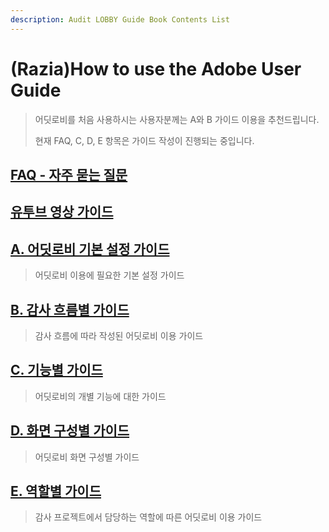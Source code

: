 ```yaml
---
description: Audit LOBBY Guide Book Contents List
---
```


# \(Razia\)How to use the Adobe User Guide

> 어딧로비를 처음 사용하시는 사용자분께는 A와 B 가이드 이용을 추천드립니다.
>
> 현재 FAQ, C, D, E 항목은 가이드 작성이 진행되는 중입니다.

## [FAQ - 자주 묻는 질문 ](../audit-lobby-faq/)

## [유투브 영상 가이드](https://www.youtube.com/channel/UCWBSEXcL8zGCrOhRF-xatug)

## [A. 어딧로비 기본 설정 가이드](setup/)

> 어딧로비 이용에 필요한 기본 설정 가이드

## [B. 감사 흐름별 가이드](guide-by-scenario/)

> 감사 흐름에 따라 작성된 어딧로비 이용 가이드

## [C. 기능별 가이드](guide-by-function/)

> 어딧로비의 개별 기능에 대한 가이드

## [D. 화면 구성별 가이드](contents.md)

> 어딧로비 화면 구성별 가이드

## [E. 역할별 가이드 ](contents.md)

> 감사 프로젝트에서 담당하는 역할에 따른 어딧로비 이용 가이드

